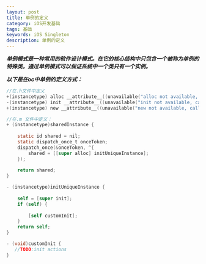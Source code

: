 ```yaml
---
layout: post
title: 单例的定义
category: iOS开发基础
tags: 基础
keywords: iOS Singleton
description: 单例的定义
---
```


***单例模式是一种常用的软件设计模式。在它的核心结构中只包含一个被称为单例的特殊类。通过单例模式可以保证系统中一个类只有一个实例。***



***以下是在oc中单例的定义方式：***

```objective-c
//在.h文件中定义
+(instancetype) alloc __attribute__((unavailable("alloc not available, call sharedInstance instead")));
-(instancetype) init __attribute__((unavailable("init not available, call sharedInstance instead")));
+(instancetype) new __attribute__((unavailable("new not available, call sharedInstance instead")));
```

```objective-c
//在.m 文件中定义：
+ (instancetype)sharedInstance {
   
    static id shared = nil;
    static dispatch_once_t onceToken;
    dispatch_once(&onceToken, ^{
        shared = [[super alloc] initUniqueInstance];
    });
   
    return shared;
}

- (instancetype)initUniqueInstance {
   
    self = [super init];
    if (self) {
       
        [self customInit];
    }
    return self;
}

- (void)customInit {
   //TODO:init actions  
}
```


